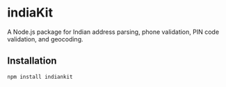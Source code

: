 # indiaKit
A Node.js package for Indian address parsing, phone validation, PIN code validation, and geocoding.

## Installation
```bash
npm install indiankit